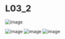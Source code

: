 # L03_2

![image](https://user-images.githubusercontent.com/92735548/144722551-8f6f1862-17a8-4c64-8ad4-12ce998dd718.png)

![image](https://user-images.githubusercontent.com/92735548/144722457-d4c55216-a1a0-4d89-8360-df9ba760ddb4.png)
![image](https://user-images.githubusercontent.com/92735548/144722480-eb335c68-eda9-4f5b-a592-8d5e9e6a1c2d.png)
![image](https://user-images.githubusercontent.com/92735548/144722481-1865a979-d851-4709-a2c2-f157a326b6d7.png)
